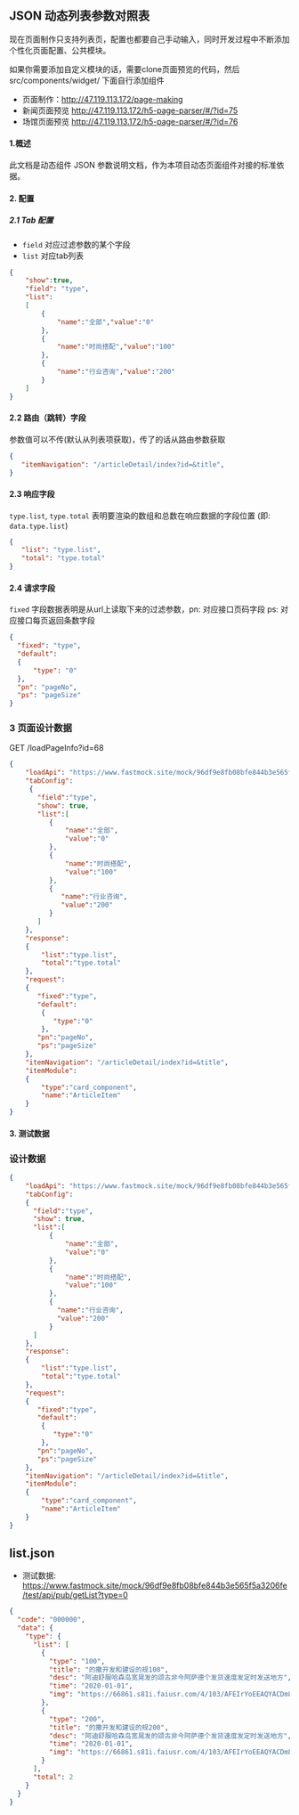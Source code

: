## JSON 动态列表参数对照表
现在页面制作只支持列表页，配置也都要自己手动输入，同时开发过程中不断添加个性化页面配置、公共模块。
>
如果你需要添加自定义模块的话，需要clone页面预览的代码，然后src/components/widget/ 下面自行添加组件
>
- 页面制作：http://47.119.113.172/page-making
- 新闻页面预览 http://47.119.113.172/h5-page-parser/#/?id=75
- 场馆页面预览 http://47.119.113.172/h5-page-parser/#/?id=76

#### 1.概述

此文档是动态组件 JSON 参数说明文档，作为本项目动态页面组件对接的标准依据。

#### 2. 配置

##### 2.1 Tab 配置
- `field` 对应过滤参数的某个字段
- `list` 对应tab列表
>
```json
{
    "show":true,
    "field": "type",
    "list":
    [
        {
            "name":"全部","value":"0"
        },
        {
            "name":"时尚搭配","value":"100"
        },
        {
            "name":"行业咨询","value":"200"
        }
    ]
}
```

#### 2.2 路由（跳转）字段
参数值可以不传(默认从列表项获取)，传了的话从路由参数获取

```json
{
   "itemNavigation": "/articleDetail/index?id=&title",
}
```

#### 2.3 响应字段
`type.list`, `type.total` 表明要渲染的数组和总数在响应数据的字段位置 (即: `data.type.list`)
```json
{
   "list": "type.list",
   "total": "type.total"
}
```

#### 2.4 请求字段
`fixed` 字段数据表明是从url上读取下来的过滤参数，pn: 对应接口页码字段 ps: 对应接口每页返回条数字段
```json
{
  "fixed": "type",
  "default": 
  {
      "type": "0"
  },
  "pn": "pageNo",
  "ps": "pageSize"
}
```

### 3 页面设计数据
GET /loadPageInfo?id=68

```json
{
    "loadApi": "https://www.fastmock.site/mock/96df9e8fb08bfe844b3e565f5a3206fe/test/api/pub/getList",
    "tabConfig":
     {
       "field":"type",
       "show": true,
       "list":[
          {
              "name":"全部",
              "value":"0"
          },
          {
              "name":"时尚搭配",
              "value":"100"
          },
          {
             "name":"行业咨询",
             "value":"200"
          }
       ]
    },
    "response":
    {
        "list":"type.list",
        "total":"type.total"
    },
    "request":
    {
       "fixed":"type",
       "default":
        {
           "type":"0"
        },
       "pn":"pageNo",
       "ps":"pageSize"
    },
    "itemNavigation": "/articleDetail/index?id=&title",
    "itemModule":
    {
        "type":"card_component",
        "name":"ArticleItem"
    }
}
```

#### 3. 测试数据

### 设计数据
```json
{
    "loadApi": "https://www.fastmock.site/mock/96df9e8fb08bfe844b3e565f5a3206fe/test/api/pub/getList",
    "tabConfig":
    {
      "field":"type",
      "show": true,
      "list":[
          {
              "name":"全部",
              "value":"0"
          },
          {
              "name":"时尚搭配",
              "value":"100"
          },
          {
            "name":"行业咨询",
            "value":"200"
          }
      ]
    },
    "response":
    {
        "list":"type.list",
        "total":"type.total"
    },
    "request":
    {
       "fixed":"type",
       "default":
        {
           "type":"0"
        },
       "pn":"pageNo",
       "ps":"pageSize"
    },
    "itemNavigation": "/articleDetail/index?id=&title",
    "itemModule":
    {
        "type":"card_component",
        "name":"ArticleItem"
    }
}
```

## list.json
- 测试数据: https://www.fastmock.site/mock/96df9e8fb08bfe844b3e565f5a3206fe/test/api/pub/getList?type=0
```json
{
  "code": "000000",
  "data": {
    "type": {
      "list": [
        {
          "type": "100",
          "title": "的撒开发和建设的规100",
          "desc": "阿迪舒服哈森岛宽晃发的颂古非今阿萨德个发货速度发定时发送地方",
          "time": "2020-01-01",
          "img": "https://66861.s81i.faiusr.com/4/103/AFEIrYoEEAQYACDm84HWBSiN0KWQAjCKAjjHAUBn.png"
        },
        {
          "type": "200",
          "title": "的撒开发和建设的规200",
          "desc": "阿迪舒服哈森岛宽晃发的颂古非今阿萨德个发货速度发定时发送地方",
          "time": "2020-01-01",
          "img": "https://66861.s81i.faiusr.com/4/103/AFEIrYoEEAQYACDm84HWBSiN0KWQAjCKAjjHAUBn.png"
        }
      ],
      "total": 2
    }
  }
}
```
